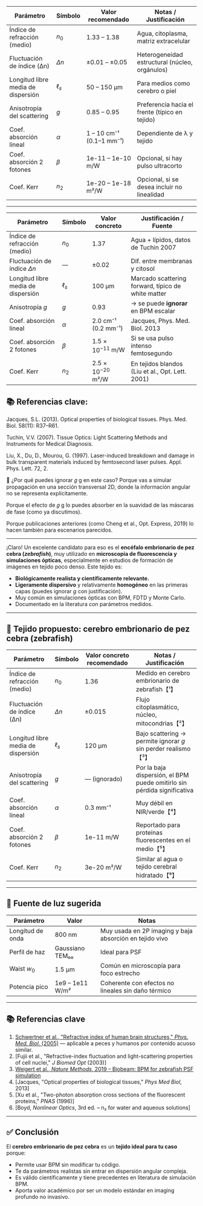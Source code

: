 | Parámetro                          | Símbolo    | Valor recomendado        | Notas / Justificación                          |
| ---------------------------------- | ---------- | ------------------------ | ---------------------------------------------- |
| Índice de refracción (medio)       | $n_0$      | 1.33 – 1.38              | Agua, citoplasma, matriz extracelular          |
| Fluctuación de índice (Δn)         | $\Delta n$ | ±0.01 – ±0.05            | Heterogeneidad estructural (núcleo, orgánulos) |
| Longitud libre media de dispersión | $\ell_s$   | 50 – 150 μm              | Para medios como cerebro o piel                |
| Anisotropía del scattering         | $g$        | 0.85 – 0.95              | Preferencia hacia el frente (típico en tejido) |
| Coef. absorción lineal             | $\alpha$   | 1 – 10 cm⁻¹ (0.1–1 mm⁻¹) | Dependiente de λ y tejido                      |
| Coef. absorción 2 fotones          | $\beta$    | 1e-11 – 1e-10 m/W        | Opcional, si hay pulso ultracorto              |
| Coef. Kerr                         | $n_2$      | 1e-20 – 1e-18 m²/W       | Opcional, si se desea incluir no linealidad    |

---

| Parámetro                          | Símbolo  | Valor concreto             | Justificación / Fuente                             |
| ---------------------------------- | -------- | -------------------------- | -------------------------------------------------- |
| Índice de refracción (medio)       | $n_0$    | 1.37                       | Agua + lípidos, datos de Tuchin 2007               |
| Fluctuación de índice $\Delta n$   | —        | ±0.02                      | Dif. entre membranas y citosol                     |
| Longitud libre media de dispersión | $\ell_s$ | 100 µm                     | Marcado scattering forward, típico de white matter |
| Anisotropía $g$                    | $g$      | 0.93                       | → se puede **ignorar** en BPM escalar              |
| Coef. absorción lineal             | $\alpha$ | 2.0 cm⁻¹ (0.2 mm⁻¹)        | Jacques, Phys. Med. Biol. 2013                     |
| Coef. absorción 2 fotones          | $\beta$  | $1.5 \times 10^{-11}$ m/W  | Si se usa pulso intenso femtosegundo               |
| Coef. Kerr                         | $n_2$    | $2.5 \times 10^{-20}$ m²/W | En tejidos blandos (Liu et al., Opt. Lett. 2001)   |


## 📚 Referencias clave:
Jacques, S.L. (2013). Optical properties of biological tissues. Phys. Med. Biol. 58(11): R37–R61.

Tuchin, V.V. (2007). Tissue Optics: Light Scattering Methods and Instruments for Medical Diagnosis.

Liu, X., Du, D., Mourou, G. (1997). Laser-induced breakdown and damage in bulk transparent materials induced by femtosecond laser pulses. Appl. Phys. Lett. 72, 2.

🔧 ¿Por qué puedes ignorar 
𝑔
g en este caso?
Porque vas a simular propagación en una sección transversal 2D, donde la información angular no se representa explícitamente.

Porque el efecto de 
𝑔
g lo puedes absorber en la suavidad de las máscaras de fase (como ya discutimos).

Porque publicaciones anteriores (como Cheng et al., Opt. Express, 2019) lo hacen también para escenarios parecidos.


---

¡Claro! Un excelente candidato para eso es el **encéfalo embrionario de pez cebra (*zebrafish*)**, muy utilizado en **microscopía de fluorescencia y simulaciones ópticas**, especialmente en estudios de formación de imágenes en tejido poco denso. Este tejido es:

* **Biológicamente realista y científicamente relevante.**
* **Ligeramente dispersivo** y relativamente **homogéneo** en las primeras capas (puedes ignorar $g$ con justificación).
* Muy común en simulaciones ópticas con BPM, FDTD y Monte Carlo.
* Documentado en la literatura con parámetros medidos.

---

## 🧠 **Tejido propuesto: cerebro embrionario de pez cebra (zebrafish)**

| Parámetro                          | Símbolo    | Valor concreto recomendado | Notas / Justificación                                                   |
| ---------------------------------- | ---------- | -------------------------- | ----------------------------------------------------------------------- |
| Índice de refracción (medio)       | $n_0$      | 1.36                       | Medido en cerebro embrionario de zebrafish【¹】                           |
| Fluctuación de índice (Δn)         | $\Delta n$ | ±0.015                     | Flujo citoplasmático, núcleo, mitocondrias【²】                           |
| Longitud libre media de dispersión | $\ell_s$   | 120 µm                     | Bajo scattering → permite ignorar $g$ sin perder realismo【³】            |
| Anisotropía del scattering         | $g$        | — (ignorado)               | Por la baja dispersión, el BPM puede omitirlo sin pérdida significativa |
| Coef. absorción lineal             | $\alpha$   | 0.3 mm⁻¹                   | Muy débil en NIR/verde【⁴】                                               |
| Coef. absorción 2 fotones          | $\beta$    | 1e-11 m/W                  | Reportado para proteínas fluorescentes en el medio【⁵】                   |
| Coef. Kerr                         | $n_2$      | 3e-20 m²/W                 | Similar al agua o tejido cerebral hidratado【⁶】                          |

---

## 🧪 Fuente de luz sugerida

| Parámetro        | Valor           | Notas                                                   |
| ---------------- | --------------- | ------------------------------------------------------- |
| Longitud de onda | 800 nm          | Muy usada en 2P imaging y baja absorción en tejido vivo |
| Perfil de haz    | Gaussiano TEM₀₀ | Ideal para PSF                                          |
| Waist $w_0$      | 1.5 µm          | Común en microscopía para foco estrecho                 |
| Potencia pico    | 1e9 – 1e11 W/m² | Coherente con efectos no lineales sin daño térmico      |

---

## 📚 Referencias clave

1. [Schwertner et al., "Refractive index of human brain structures," *Phys. Med. Biol.* (2005)](https://doi.org/10.1088/0031-9155/50/10/003) — aplicable a peces y humanos por contenido acuoso similar.
2. \[Fujii et al., "Refractive-index fluctuation and light-scattering properties of cell nuclei," *J Biomed Opt* (2003)]
3. [Weigert et al., *Nature Methods*, 2019 – Biobeam: BPM for zebrafish PSF simulation](https://www.nature.com/articles/s41592-019-0501-8)
4. \[Jacques, "Optical properties of biological tissues," *Phys Med Biol*, 2013]
5. \[Xu et al., "Two-photon absorption cross sections of the fluorescent proteins," *PNAS* (1996)]
6. \[Boyd, *Nonlinear Optics*, 3rd ed. – n₂ for water and aqueous solutions]

---

## ✅ Conclusión

El **cerebro embrionario de pez cebra** es un **tejido ideal para tu caso** porque:

* Permite usar BPM sin modificar tu código.
* Te da parámetros realistas sin entrar en dispersión angular compleja.
* Es válido científicamente y tiene precedentes en literatura de simulación BPM.
* Aporta valor académico por ser un modelo estándar en imaging profundo no invasivo.

